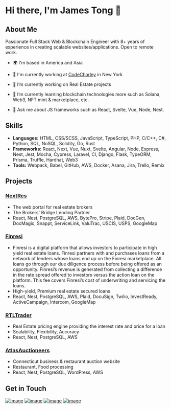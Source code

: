 # Hi there, I'm James Tong 👋

## About Me

Passionate Full Stack Web & Blockchain Engineer with 8+ years of experience in creating scalable websites/applications. Open to remote work.

- 🌍 I'm based in America and Asia
- 🏢 I'm currently working at [CodeCharley](https://codecharley.com/) in New York
- 🔭 I’m currently working on Real Estate projects

- 🌱 I’m currently learning blockchain technologies more such as Solana, Web3, NFT mint & marketplace, etc.
- 💬 Ask me about JS frameworks such as React, Svelte, Vue, Node, Nest.

## Skills

- **Languages:** HTML, CSS/SCSS, JavaScript, TypeScript, PHP, C/C++, C#, Python, SQL, NoSQL, Solidity, Go, Rust
- **Frameworks:** React, Next, Vue, Nuxt, Svelte, Angular, Node, Express, Nest, Jest, Mocha, Cypress, Laravel, CI, Django, Flask, TypeORM, Prisma, Truffle, Hardhat, Web3
- **Tools:** Webpack, Babel, GitHub, AWS, Docker, Asana, Jira, Trello, Remix

## Projects

### [NextRes](https://commercial.nextres.com/)
- The web portal for real estate brokers
- The Brokers' Bridge Lending Partner
- React, Nest, PostgreSQL, AWS, BytePro, Stripe, Plaid, DocGen, DocMagic, Snappt, ServiceLink, ValuTrac, USCIS, USPS, GoogleMap

### [Finresi](https://www.finresi.com/)
- Finresi is a digital platform that allows investors to participate in high yield real estate loans. Finresi partners with and purchases loans from a network of lenders whose loans end up on the Finresi marketplace. All loans go through our due diligence process before being offered as an opportunity. Finresi’s revenue is generated from collecting a difference in the rate spread offered to investors versus the action loan on the platform. This fee covers Finresi’s cost of underwriting and servicing the loans.
- High-yield, Premium real estate secured loans
- React, Nest, PostgreSQL, AWS, Plaid, DocuSign, Twilio, InvestReady, ActiveCampaign, Intercom, GoogleMap
  
### [RTLTrader](https://rtltrader.com/)
- Real Estate pricing engine providing the interest rate and price for a loan
- Scalability, Flexibility, Accuracy
- React, Nest, PostgreSQL, AWS

### [AtlasAuctioneers](https://www.atlasauctioneers.com/)
- Connecticut business & restaurant auction website
- Restaurant, Food processing
- React, Nest, PostgreSQL, WordPress, AWS
  
## Get in Touch

[![image](https://img.shields.io/badge/Gmail-red?style=for-the-badge&logo=gmail&logoColor=white)](mailto:james@codecharley.com)
[![image](https://img.shields.io/badge/Skype-0078d4?style=for-the-badge&logo=skype&logoColor=white)](https://join.skype.com/invite/FtSUhsqCLYeZ)
[![image](https://img.shields.io/badge/Telegram-3390ec?style=for-the-badge&logo=telegram&logoColor=white)](https://t.me/@nightfury0109)
[![image](https://img.shields.io/badge/Discord-7289DA?style=for-the-badge&logo=discord&logoColor=white)](https://discordapp.com/users/Awesome#5756)
